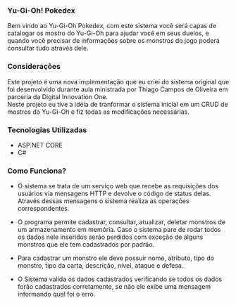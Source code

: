 ### Yu-Gi-Oh! Pokedex

Bem vindo ao Yu-Gi-Oh Pokedex, com este sistema você será capas de catalogar os mostro do Yu-Gi-Oh para ajudar você em seus duelos, e quando você precisar de informações sobre os monstros do jogo poderá consultar tudo através dele.

### Considerações

Este projeto é uma nova implementação que eu criei do sistema original que foi desenvolvido durante aula ministrada por Thiago Campos de Oliveira em parceria da Digital Innovation One.<br>
Neste projeto eu tive a idéia de tranformar o sistema inicial em um CRUD de mostros do Yu-Gi-Oh e fiz todas as modificações necessárias.

### Tecnologias Utilizadas

* ASP.NET CORE
* C#

### Como Funciona?

* O sistema se trata de um serviço web que recebe as requisições dos usuários via mensagens HTTP e devolve o código de status delas. Através dessas mensagens o sistema realiza as operações correspondentes.

* O programa permite cadastrar, consultar, atualizar, deletar monstros de um armazenamento em memória. Caso o sistema pare de rodar todos os dados nele inseridos serão perdidos com exceção de alguns monstros que ele tem cadastrados por padrão.

* Para cadastrar um monstro ele deve possuir nome, atributo, tipo do monstro, tipo da carta, descrição, nível, ataque e defesa.

* O Sistema valida os dados cadastrados verificando se todos os dados forão cadastrados corretamente, se não ele exibe uma mensagem informando qual foi o erro.

